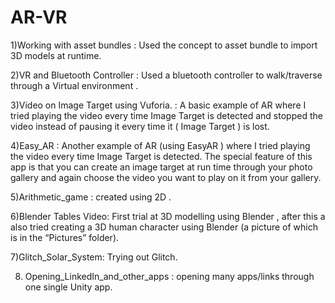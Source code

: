 # AR-VR
1)Working with asset bundles : Used the concept to asset bundle to import 3D models at runtime.

2)VR and Bluetooth Controller : Used a bluetooth controller to walk/traverse through a Virtual environment .

3)Video on Image Target using Vuforia. : A basic example of AR where I tried playing the video every time Image Target is detected and stopped the video instead of pausing it every time it ( Image Target ) is lost. 

4)Easy_AR : Another example of AR (using EasyAR ) where I tried playing the video every time Image Target is detected. The special feature of this app is that you can create an image target at run time through your photo gallery and again choose the video you want to play on it from your gallery.

5)Arithmetic_game : created using 2D .

6)Blender Tables Video: First trial at 3D modelling using Blender , after this a also tried creating  a 3D human character using Blender (a picture of which is in the “Pictures” folder).

7)Glitch_Solar_System: Trying out Glitch.

8)  Opening_LinkedIn_and_other_apps : opening many apps/links through one single Unity app.
